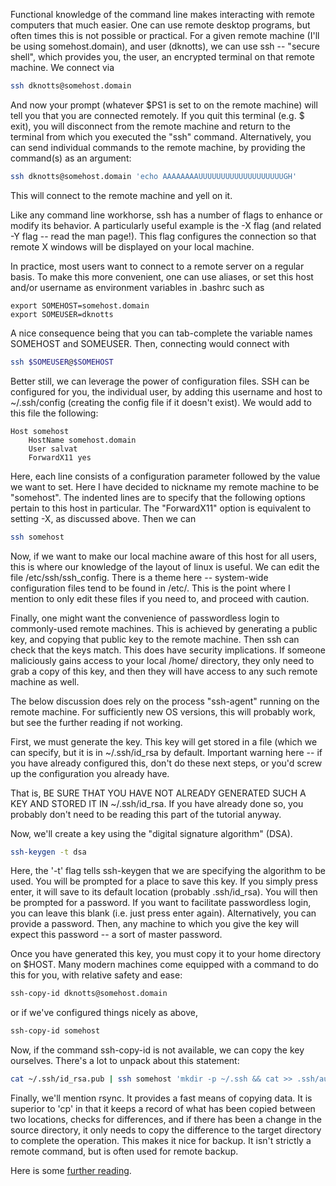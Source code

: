 Functional knowledge of the command line makes interacting with remote computers that much easier.
One can use remote desktop programs, but often times this is not possible or practical.
For a given remote machine (I'll be using somehost.domain), and user (dknotts),
we can use ssh -- "secure shell", which provides you, the user, an encrypted terminal on that remote machine.
We connect via
```bash
ssh dknotts@somehost.domain
```

And now your prompt (whatever $PS1 is set to on the remote machine) will tell you that you are connected remotely.
If you quit this terminal (e.g. $ exit), you will disconnect from the remote machine and return to the terminal from which you executed the "ssh" command.
Alternatively, you can send individual commands to the remote machine, by providing the command(s) as an argument:
```bash
ssh dknotts@somehost.domain 'echo AAAAAAAAUUUUUUUUUUUUUUUUUUUGH'
```
This will connect to the remote machine and yell on it.

Like any command line workhorse, ssh has a number of flags to enhance or modify its behavior. A particularly useful example is the -X flag (and related -Y flag -- read the man page!).
This flag configures the connection so that remote X windows will be displayed on your local machine.

In practice, most users want to connect to a remote server on a regular basis. To make this more convenient, one can use aliases, or set this host and/or username as environment variables in .bashrc such as
```
export SOMEHOST=somehost.domain
export SOMEUSER=dknotts
```
A nice consequence being that you can tab-complete the variable names SOMEHOST and SOMEUSER. Then, connecting would connect with
```bash
ssh $SOMEUSER@$SOMEHOST
```

Better still, we can leverage the power of configuration files. SSH can be configured for you, the individual user,
by adding this username and host to ~/.ssh/config (creating the config file if it doesn't exist).
We would add to this file the following:
```
Host somehost 
    HostName somehost.domain
    User salvat
    ForwardX11 yes
```
Here, each line consists of a configuration parameter followed by the value we want to set. Here I have decided to nickname my remote machine to be "somehost".
The indented lines are to specify that the following options pertain to this host in particular.
The "ForwardX11" option is equivalent to setting -X, as discussed above.
Then we can
```bash
ssh somehost 
```

Now, if we want to make our local machine aware of this host for all users, this is where our knowledge of the layout of linux is useful.
We can edit the file /etc/ssh/ssh_config.
There is a theme here -- system-wide configuration files tend to be found in /etc/.
This is the point where I mention to only edit these files if you need to, and proceed with caution.

Finally, one might want the convenience of passwordless login to commonly-used remote machines.
This is achieved by generating a public key, and copying that public key to the remote machine.
Then ssh can check that the keys match. This does have security implications.
If someone maliciously gains access to your local /home/ directory, they only need to grab a copy of this key,
and then they will have access to any such remote machine as well.

The below discussion does rely on the process "ssh-agent" running on the remote machine.
For sufficiently new OS versions, this will probably work, but see the further reading if not working.

First, we must generate the key. This key will get stored in a file (which we can specify, but it is in ~/.ssh/id_rsa by default.
Important warning here -- if you have already configured this, don't do these next steps, or you'd screw up the configuration you already have.

That is, BE SURE THAT YOU HAVE NOT ALREADY GENERATED SUCH A KEY AND STORED IT IN ~/.ssh/id_rsa.
If you have already done so, you probably don't need to be reading this part of the tutorial anyway.

Now, we'll create a key using the "digital signature algorithm" (DSA).
```bash
ssh-keygen -t dsa
```
Here, the '-t' flag tells ssh-keygen that we are specifying the algorithm to be used.
You will be prompted for a place to save this key. If you simply press enter, it will save to its default location (probably .ssh/id_rsa).
You will then be prompted for a password. If you want to facilitate passwordless login, you can leave this blank (i.e. just press enter again).
Alternatively, you can provide a password. Then, any machine to which you give the key will expect this password -- a sort of master password.

Once you have generated this key, you must copy it to your home directory on $HOST.
Many modern machines come equipped with a command to do this for you, with relative safety and ease:
```bash
ssh-copy-id dknotts@somehost.domain
```
or if we've configured things nicely as above,
```bash
ssh-copy-id somehost 
```

Now, if the command ssh-copy-id is not available, we can copy the key ourselves. There's a lot to unpack about this statement:
```bash
cat ~/.ssh/id_rsa.pub | ssh somehost 'mkdir -p ~/.ssh && cat >> .ssh/authorized_keys && echo "Key copied"'
```

Finally, we'll mention rsync. It provides a fast means of copying data.
It is superior to 'cp' in that it keeps a record of what has been copied between two locations,
checks for differences, and if there has been a change in the source directory,
it only needs to copy the difference to the target directory to complete the operation.
This makes it nice for backup. It isn't strictly a remote command, but is often used for remote backup.

Here is some [further reading](https://support.suso.com/supki/SSH_Tutorial_for_Linux).
